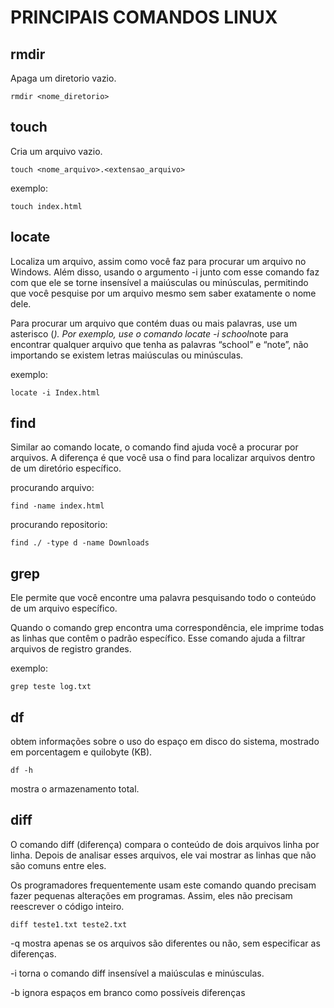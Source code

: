 # PRINCIPAIS COMANDOS LINUX



## rmdir

Apaga um diretorio vazio.

    rmdir <nome_diretorio>

## touch

Cria um arquivo vazio.

    touch <nome_arquivo>.<extensao_arquivo>

exemplo:
   
    touch index.html

## locate

Localiza um arquivo, assim como você faz para procurar um arquivo no Windows. Além disso, usando o argumento -i junto com esse comando faz com que ele se torne insensível a maiúsculas ou minúsculas, permitindo que você pesquise por um arquivo mesmo sem saber exatamente o nome dele.

Para procurar um arquivo que contém duas ou mais palavras, use um asterisco (*). Por exemplo, use o comando locate -i school*note para encontrar qualquer arquivo que tenha as palavras “school” e “note”, não importando se existem letras maiúsculas ou minúsculas.

exemplo:

    locate -i Index.html

## find

Similar ao comando locate, o comando find ajuda você a procurar por arquivos. A diferença é que você usa o find para localizar arquivos dentro de um diretório específico.

procurando arquivo:

    find -name index.html

procurando repositorio:

    find ./ -type d -name Downloads


## grep

Ele permite que você encontre uma palavra pesquisando todo o conteúdo de um arquivo específico.

Quando o comando grep encontra uma correspondência, ele imprime todas as linhas que contêm o padrão específico. Esse comando ajuda a filtrar arquivos de registro grandes.

exemplo:

    grep teste log.txt


## df

obtem informações sobre o uso do espaço em disco do sistema, mostrado em porcentagem e quilobyte (KB). 

    df -h

mostra o armazenamento total.

## diff

O comando diff (diferença) compara o conteúdo de dois arquivos linha por linha. Depois de analisar esses arquivos, ele vai mostrar as linhas que não são comuns entre eles.

Os programadores frequentemente usam este comando quando precisam fazer pequenas alterações em programas. Assim, eles não precisam reescrever o código inteiro.

    diff teste1.txt teste2.txt

-q mostra apenas se os arquivos são diferentes ou não, sem especificar as diferenças.

-i torna o comando diff insensível a maiúsculas e minúsculas.

-b ignora espaços em branco como possíveis diferenças